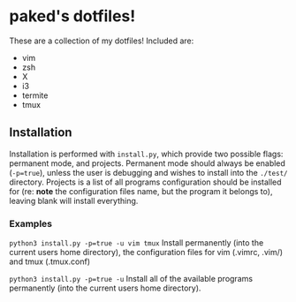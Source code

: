 # paked's dotfiles!
These are a collection of my dotfiles!
Included are:
* vim
* zsh
* X
* i3
* termite
* tmux

## Installation
Installation is performed with `install.py`, which provide two possible flags: permanent mode, and projects. Permanent mode should always be enabled (`-p=true`), unless the user is debugging and wishes to install into the `./test/` directory. Projects is a list of all programs configuration should be installed for (re: **note** the configuration files name, but the program it belongs to), leaving blank will install everything.

### Examples
`python3 install.py -p=true -u vim tmux`
Install permanently (into the current users home directory), the configuration files for vim (.vimrc, .vim/) and tmux  (.tmux.conf)

`python3 install.py -p=true -u`
Install all of the available programs permanently (into the current users home directory).
